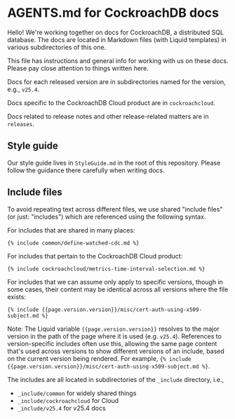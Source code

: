 # AGENTS.md for CockroachDB docs

Hello! We're working together on docs for CockroachDB, a distributed SQL database. The docs are located in Markdown files (with Liquid templates) in various subdirectories of this one.

This file has instructions and general info for working with us on these docs. Please pay close attention to things written here.

Docs for each released version are in subdirectories named for the version, e.g., `v25.4`.

Docs specific to the CockroachDB Cloud product are in `cockroachcloud`.

Docs related to release notes and other release-related matters are in `releases`.

## Style guide

Our style guide lives in `StyleGuide.md` in the root of this repository. Please follow the guidance there carefully when writing docs.

## Include files

To avoid repeating text across different files, we use shared "include files" (or just: "includes") which are referenced using the following syntax.

For includes that are shared in many places:

```
{% include common/define-watched-cdc.md %}
```

For includes that pertain to the CockroachDB Cloud product:

```
{% include cockroachcloud/metrics-time-interval-selection.md %}
```

For includes that we can assume only apply to specific versions, though in some cases, their content may be identical across all versions where the file exists:

```
{% include {{page.version.version}}/misc/cert-auth-using-x509-subject.md %}
```

Note: The Liquid variable `{{page.version.version}}` resolves to the major version in the path of the page where it is used (e.g. `v25.4`). References to version-specific includes often use this, allowing the same page content that's used across versions to show different versions of an include, based on the current version being rendered. For example, `{% include {{page.version.version}}/misc/cert-auth-using-x509-subject.md %}`.
  
The includes are all located in subdirectories of the `_include` directory, i.e.,

- `_include/common` for widely shared things
- `_include/cockroachcloud` for Cloud
- `_include/v25.4` for v25.4 docs

<!-- eof -->

